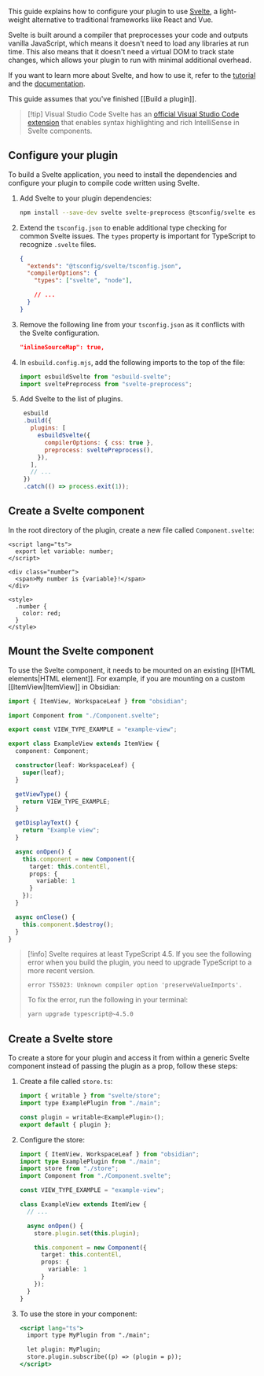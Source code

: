 This guide explains how to configure your plugin to use [Svelte](https://svelte.dev/), a light-weight alternative to traditional frameworks like React and Vue.

Svelte is built around a compiler that preprocesses your code and outputs vanilla JavaScript, which means it doesn't need to load any libraries at run time. This also means that it doesn't need a virtual DOM to track state changes, which allows your plugin to run with minimal additional overhead.

If you want to learn more about Svelte, and how to use it, refer to the [tutorial](https://svelte.dev/tutorial/basics) and the [documentation](https://svelte.dev/docs).

This guide assumes that you've finished [[Build a plugin]].

> [!tip] Visual Studio Code
> Svelte has an [official Visual Studio Code extension](https://marketplace.visualstudio.com/items?itemName=svelte.svelte-vscode) that enables syntax highlighting and rich IntelliSense in Svelte components.

## Configure your plugin

To build a Svelte application, you need to install the dependencies and configure your plugin to compile code written using Svelte.

1. Add Svelte to your plugin dependencies:

   ```bash npm2yarn
   npm install --save-dev svelte svelte-preprocess @tsconfig/svelte esbuild-svelte
   ```

2. Extend the `tsconfig.json` to enable additional type checking for common Svelte issues. The `types` property is important for TypeScript to recognize `.svelte` files.

   ```json
   {
     "extends": "@tsconfig/svelte/tsconfig.json",
     "compilerOptions": {
       "types": ["svelte", "node"],

       // ...
     }
   }
   ```

3. Remove the following line from your `tsconfig.json` as it conflicts with the Svelte configuration.

   ```json
   "inlineSourceMap": true,
   ```

4. In `esbuild.config.mjs`, add the following imports to the top of the file:

   ```js
   import esbuildSvelte from "esbuild-svelte";
   import sveltePreprocess from "svelte-preprocess";
   ```

5. Add Svelte to the list of plugins.

   ```js
    esbuild
    .build({
      plugins: [
        esbuildSvelte({
          compilerOptions: { css: true },
          preprocess: sveltePreprocess(),
        }),
      ],
      // ...
    })
    .catch(() => process.exit(1));
   ```

## Create a Svelte component

In the root directory of the plugin, create a new file called `Component.svelte`:

```tsx
<script lang="ts">
  export let variable: number;
</script>

<div class="number">
  <span>My number is {variable}!</span>
</div>

<style>
  .number {
    color: red;
  }
</style>
```

## Mount the Svelte component

To use the Svelte component, it needs to be mounted on an existing [[HTML elements|HTML element]]. For example, if you are mounting on a custom [[ItemView|ItemView]] in Obsidian:

```ts
import { ItemView, WorkspaceLeaf } from "obsidian";

import Component from "./Component.svelte";

export const VIEW_TYPE_EXAMPLE = "example-view";

export class ExampleView extends ItemView {
  component: Component;

  constructor(leaf: WorkspaceLeaf) {
    super(leaf);
  }

  getViewType() {
    return VIEW_TYPE_EXAMPLE;
  }

  getDisplayText() {
    return "Example view";
  }

  async onOpen() {
    this.component = new Component({
      target: this.contentEl,
      props: {
        variable: 1
      }
    });
  }

  async onClose() {
    this.component.$destroy();
  }
}
```

> [!info]
> Svelte requires at least TypeScript 4.5. If you see the following error when you build the plugin, you need to upgrade TypeScript to a more recent version.
>
> ```plain
> error TS5023: Unknown compiler option 'preserveValueImports'.
> ```
>
> To fix the error, run the following in your terminal:
>
> ```bash
> yarn upgrade typescript@~4.5.0
> ```

## Create a Svelte store

To create a store for your plugin and access it from within a generic Svelte component instead of passing the plugin as a prop, follow these steps:

1. Create a file called `store.ts`:

   ```jsx
   import { writable } from "svelte/store";
   import type ExamplePlugin from "./main";

   const plugin = writable<ExamplePlugin>();
   export default { plugin };
   ```

2. Configure the store:

   ```ts
   import { ItemView, WorkspaceLeaf } from "obsidian";
   import type ExamplePlugin from "./main";
   import store from "./store";
   import Component from "./Component.svelte";

   const VIEW_TYPE_EXAMPLE = "example-view";

   class ExampleView extends ItemView {
     // ...

     async onOpen() {
       store.plugin.set(this.plugin);

       this.component = new Component({
         target: this.contentEl,
         props: {
           variable: 1
         }
       });
     }
   }
   ```

3. To use the store in your component:

   ```jsx
   <script lang="ts">
     import type MyPlugin from "./main";

     let plugin: MyPlugin;
     store.plugin.subscribe((p) => (plugin = p));
   </script>
   ```
